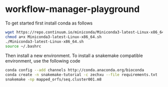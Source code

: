 # workflow-manager-playground

To get started first install conda as follows

```bash
wget https://repo.continuum.io/miniconda/Miniconda3-latest-Linux-x86_64.sh
chmod a+x Miniconda3-latest-Linux-x86_64.sh
./Miniconda3-latest-Linux-x86_64.sh
source ~/.bashrc
```

Then install a new environment.  To install a snakemake compatible environment, use the following code
```bash
conda config --add channels http://conda.anaconda.org/bioconda
conda create -n snakemake-tutorial -c zechxu --file requirements.txt
snakemake -np mapped_orfs/seq.cluster001.m8
```
